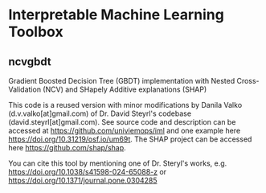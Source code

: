 # Interpretable Machine Learning Toolbox

## ncvgbdt
Gradient Boosted Decision Tree (GBDT) implementation with Nested Cross-Validation (NCV) and SHapely Additive explanations (SHAP)

This code is a reused version with minor modifications by Danila Valko (d.v.valko[at]gmail.com) of Dr. David Steyrl's codebase (david.steyrl[at]gmail.com).
See source code and description can be accessed at https://github.com/univiemops/iml and one example here https://doi.org/10.31219/osf.io/um69t.
The SHAP project can be accessed here https://github.com/shap/shap.

You can cite this tool by mentioning one of Dr. Steryl's works, e.g. https://doi.org/10.1038/s41598-024-65088-z or https://doi.org/10.1371/journal.pone.0304285
